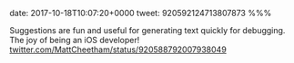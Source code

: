 date: 2017-10-18T10:07:20+0000
tweet: 920592124713807873
%%%

Suggestions are fun and useful for generating text quickly for debugging. The joy of being an iOS developer! [twitter.com/MattCheetham/status/920588792007938049](https://twitter.com/MattCheetham/status/920588792007938049)
